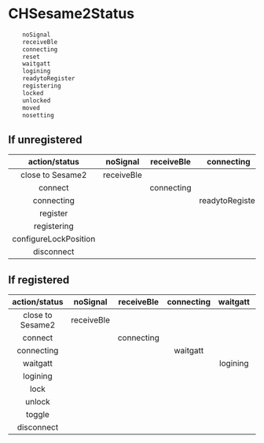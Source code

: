 # CHSesame2Status
```Swift
    noSignal      
    receiveBle
    connecting
    reset
    waitgatt
    logining
    readytoRegister
    registering
    locked
    unlocked
    moved
    nosetting
```
## If unregistered


| action/status | noSignal  | receiveBle  | connecting    | readytoRegister |registering  | nosetting  |
|:-------------:|:---------:|:-----------:|:-------------:|:---------------:|:----------:|:----------:|
|close to Sesame2|receiveBle |            |               |                 |            |            |
|  connect      |           | connecting  |               |                 |            |             |
|  connecting   |           |             |readytoRegister|                 |            |             |
|  register     |           |             |               | registering     |            |           |
|  registering  |           |             |               |                 |   nosetting|         |
|  configureLockPosition|   |             |               |                 |            | locked/unlocked(registered)|
|  disconnect   |           |             |               |                 |             |  noSignal       |

## If registered
| action/status | noSignal  | receiveBle  | connecting  | waitgatt | logining | locked/unlocked  |nosetting  |
|:-------------:|:---------:|:-----------:|:-----------:|:--------:|:---------------:|:----------:|:----------:|
|  close to Sesame2 |receiveBle |             |             |          |                 |            |            |
|  connect      |           | connecting  |             |          |                 |            |            |
|  connecting   |           |             | waitgatt    |          |                 |            |            |
|  waitgatt     |           |             |             | logining |                 |            |            |
|  logining     |           |             |             |         | locked/unlocked/nosetting |   |            |           
|  lock         |           |             |             |         |                 | unlocked         |  |
|  unlock       |           |             |           |        |                 | locked         |  |
|  toggle       |           |             |           |        |                 | unlocked/locked   |  |
|  disconnect   |            |            |           |          | noSignal   |noSignal   |noSignal   |
